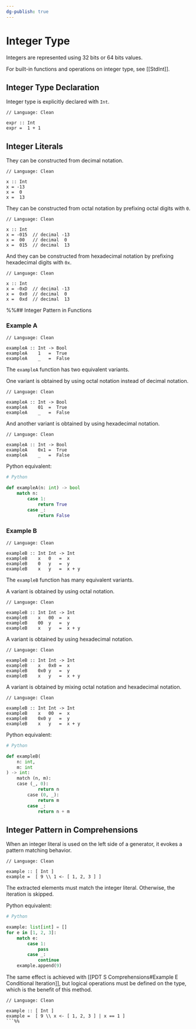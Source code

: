 ```yaml
---
dg-publish: true
---
```


# Integer Type

Integers are represented using 32 bits or 64 bits values.

For built-in functions and operations on integer type, see [[StdInt]].

## Integer Type Declaration

Integer type is explicitly declared with `Int`.

```Clean
// Language: Clean

expr :: Int
expr =  1 + 1
```

## Integer Literals

They can be constructed from decimal notation.

```Clean
// Language: Clean

x :: Int
x = -13
x =  0
x =  13
```

They can be constructed from octal notation by prefixing octal digits with `0`.

```Clean
// Language: Clean

x :: Int
x = -015  // decimal -13
x =  00   // decimal  0
x =  015  // decimal  13
```

And they can be constructed from hexadecimal notation by prefixing hexadecimal digits with `0x`.

```Clean
// Language: Clean

x :: Int
x = -0xD  // decimal -13
x =  0x0  // decimal  0
x =  0xd  // decimal  13
```

%%## Integer Pattern in Functions

### Example A

```Clean
// Language: Clean

exampleA :: Int -> Bool
exampleA    1   =  True
exampleA    _   =  False
```

The `exampleA` function has two equivalent variants.

One variant is obtained by using octal notation instead of decimal notation.

```Clean
// Language: Clean

exampleA :: Int -> Bool
exampleA    01  =  True
exampleA    _   =  False
```

And another variant is obtained by using hexadecimal notation.

```Clean
// Language: Clean

exampleA :: Int -> Bool
exampleA    0x1 =  True
exampleA    _   =  False
```

Python equivalent:

```Python
# Python

def exampleA(n: int) -> bool
	match n:
		case 1:
			return True
		case _:
			return False
```

### Example B

```Clean
// Language: Clean

exampleB :: Int Int -> Int
exampleB    x   0   =  x
exampleB    0   y   =  y
exampleB    x   y   =  x + y
```

The `exampleB` function has many equivalent variants.

A variant is obtained by using octal notation.

```Clean
// Language: Clean

exampleB :: Int Int -> Int
exampleB    x   00  =  x
exampleB    00  y   =  y
exampleB    x   y   =  x + y
```

A variant is obtained by using hexadecimal notation.

```Clean
// Language: Clean

exampleB :: Int Int -> Int
exampleB    x   0x0 =  x
exampleB    0x0 y   =  y
exampleB    x   y   =  x + y
```

A variant is obtained by mixing octal notation and hexadecimal notation.

```Clean
// Language: Clean

exampleB :: Int Int -> Int
exampleB    x   00  =  x
exampleB    0x0 y   =  y
exampleB    x   y   =  x + y
```

Python equivalent:

```Python
# Python

def exampleB(
	n: int,
	m: int
) -> int:
	match (n, m):
	case (_, 0):
			return n
		case (0, _):
			return m
		case _:
			return n + m
```

## Integer Pattern in Comprehensions

When an integer literal is used on the left side of a generator, it evokes a pattern matching behavior.

```Clean
// Language: Clean

example :: [ Int ]
example =  [ 9 \\ 1 <- [ 1, 2, 3 ] ]
```

The extracted elements must match the integer literal.
Otherwise, the iteration is skipped.

Python equivalent: 

```Python
# Python

example: list[int] = []
for e in [1, 2, 3]:
	match e:
		case 1:
			pass
		case _:
			continue
	example.append(9)
```

The same effect is achieved with [[PDT S Comprehensions#Example E Conditional Iteration]], but logical operations must be defined on the type, which is the benefit of this method.

```Clean
// Language: Clean

example :: [ Int ]
example =  [ 9 \\ x <- [ 1, 2, 3 ] | x == 1 ]
```%%
